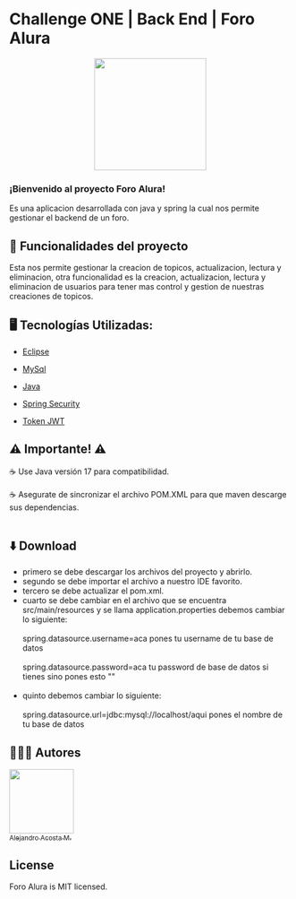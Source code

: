 # Challenge ONE | Back End | Foro Alura 

<p align="center" >
     <img width="200" heigth="200" src="https://user-images.githubusercontent.com/91544872/209678377-70b50b21-33de-424c-bed8-6a71ef3406ff.png">
</p>

### ¡Bienvenido al proyecto Foro Alura! 

Es una aplicacion desarrollada con java y spring la cual nos permite gestionar el backend de un foro.

## 🔨 Funcionalidades del proyecto
Esta nos permite gestionar la creacion de topicos, actualizacion, lectura y eliminacion,
otra funcionalidad es la creacion, actualizacion, lectura y eliminacion de usuarios para
tener mas control y gestion de nuestras creaciones de topicos.

## 🖥️ Tecnologías Utilizadas:
  - [Eclipse](https://www.eclipse.org/)
  - [MySql](https://www.mysql.com/)
  - [Java](https://www.java.com/en/)

  - [Spring Security](https://start.spring.io/)
  - [Token JWT](https://jwt.io/)
 
## ⚠️ Importante! ⚠️

☕ Use Java versión 17 para compatibilidad. </br></br>
☕ Asegurate de sincronizar el archivo POM.XML para que maven descarge sus dependencias. </br></br>

## ⬇️ Download
- primero se debe descargar los archivos del proyecto y abrirlo.
- segundo se debe importar el archivo a nuestro IDE favorito.
- tercero se debe actualizar el pom.xml.
- cuarto se debe cambiar en el archivo que se encuentra src/main/resources y se llama application.properties
debemos cambiar lo siguiente:
</br></br>
spring.datasource.username=aca pones tu username de tu base de datos
</br></br>
spring.datasource.password=aca tu password de base de datos si tienes sino pones esto ""
</br></br>
- quinto debemos cambiar lo siguiente:
</br></br>
spring.datasource.url=jdbc:mysql://localhost/aqui pones el nombre de tu base de datos

## 👨🏻‍💻 Autores
[<img src="https://avatars.githubusercontent.com/u/95255496?v=4" width=115><br><sub>Alejandro Acosta M.</sub>](https://github.com/cszcszczs)

## License

Foro Alura is MIT licensed.
